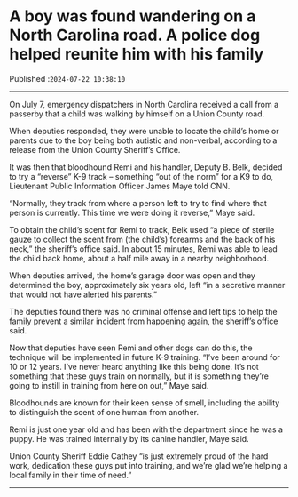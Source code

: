 # A boy was found wandering on a North Carolina road. A police dog helped reunite him with his family

Published :`2024-07-22 10:38:10`

---

On July 7, emergency dispatchers in North Carolina received a call from a passerby that a child was walking by himself on a Union County road.

When deputies responded, they were unable to locate the child’s home or parents due to the boy being both autistic and non-verbal, according to a release from the Union County Sheriff’s Office.

It was then that bloodhound Remi and his handler, Deputy B. Belk, decided to try a “reverse” K-9 track – something “out of the norm” for a K9 to do, Lieutenant Public Information Officer James Maye told CNN.

“Normally, they track from where a person left to try to find where that person is currently. This time we were doing it reverse,” Maye said.

To obtain the child’s scent for Remi to track, Belk used “a piece of sterile gauze to collect the scent from (the child’s) forearms and the back of his neck,” the sheriff’s office said. In about 15 minutes, Remi was able to lead the child back home, about a half mile away in a nearby neighborhood.

When deputies arrived, the home’s garage door was open and they determined the boy, approximately six years old, left “in a secretive manner that would not have alerted his parents.”

The deputies found there was no criminal offense and left tips to help the family prevent a similar incident from happening again, the sheriff’s office said.

Now that deputies have seen Remi and other dogs can do this, the technique will be implemented in future K-9 training. “I’ve been around for 10 or 12 years. I’ve never heard anything like this being done. It’s not something that these guys train on normally, but it is something they’re going to instill in training from here on out,” Maye said.

Bloodhounds are known for their keen sense of smell, including the ability to distinguish the scent of one human from another.

Remi is just one year old and has been with the department since he was a puppy. He was trained internally by its canine handler, Maye said.

Union County Sheriff Eddie Cathey “is just extremely proud of the hard work, dedication these guys put into training, and we’re glad we’re helping a local family in their time of need.”

---

